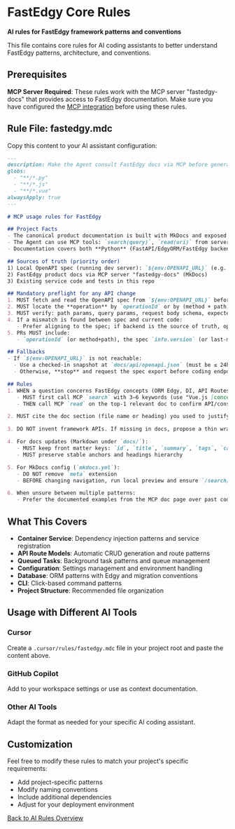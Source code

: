 # FastEdgy Core Rules

**AI rules for FastEdgy framework patterns and conventions**

This file contains core rules for AI coding assistants to better understand FastEdgy patterns, architecture, and conventions.

## Prerequisites

**MCP Server Required**: These rules work with the MCP server "fastedgy-docs" that provides access to FastEdgy documentation. Make sure you have configured the [MCP integration](../mcp.md) before using these rules.

## Rule File: fastedgy.mdc

Copy this content to your AI assistant configuration:

```markdown title="fastedgy.mdc"
---
description: Make the Agent consult FastEdgy docs via MCP before generating or changing code that depends on framework semantics
globs:
  - "**/*.py"
  - "**/*.js"
  - "**/*.vue"
alwaysApply: true
---

# MCP usage rules for FastEdgy

## Project Facts
- The canonical product documentation is built with MkDocs and exposed via an MCP server registered in this workspace
- The Agent can use MCP tools: `search(query)`, `read(uri)` from server "fastedgy-docs"
- Documentation covers both **Python** (FastAPI/EdgyORM/FastEdgy backend) and **JavaScript/Vue** (vue-fastedgy frontend) aspects

## Sources of truth (priority order)
1) Local OpenAPI spec (running dev server): `${env:OPENAPI_URL}` (e.g. http://localhost:8000/openapi.json)
2) FastEdgy product docs via MCP server "fastedgy-docs" (MkDocs)
3) Existing service code and tests in this repo

## Mandatory preflight for any API change
1. MUST fetch and read the OpenAPI spec from `${env:OPENAPI_URL}` before adding/changing a request
2. MUST locate the **operation** by `operationId` or by (method + path)
3. MUST verify: path params, query params, request body schema, expected status codes, and response schema
4. If a mismatch is found between spec and current code:
   - Prefer aligning to the spec; if backend is the source of truth, open a TODO with the spec delta
5. PRs MUST include:
   - `operationId` (or method+path), the spec `info.version` (or last-modified), and links to the MkDocs page consulted via MCP

## Fallbacks
- If `${env:OPENAPI_URL}` is not reachable:
  - Use a checked-in snapshot at `docs/api/openapi.json` (must be ≤ 24h old)
  - Otherwise, **stop** and request the spec export before coding endpoints

## Rules
1. WHEN a question concerns FastEdgy concepts (ORM Edgy, DI, API Routes Generator, Query Builder, Fields Selector, Metadata Generator, ORM Extensions, Database Migration, Queued Tasks, CLI Tools, i18n, Multi Tenant, Email, Storage, Authentication, settings) OR vue-fastedgy features (fetcher, bus, composables):
   - MUST first call MCP `search` with 3–6 keywords (use "Vue.js [concept]" for vue-fastedgy features)
   - THEN call MCP `read` on the top-1 relevant doc to confirm API/constraints before coding

2. MUST cite the doc section (file name or heading) you used to justify decisions in the code comment or PR message

3. DO NOT invent framework APIs. If missing in docs, propose a thin wrapper with clear TODO and link to the doc gap

4. For docs updates (Markdown under `docs/`):
   - MUST keep front matter keys: `id`, `title`, `summary`, `tags`, `canonical`, `last_reviewed`
   - MUST preserve stable anchors and headings hierarchy

5. For MkDocs config (`mkdocs.yml`):
   - DO NOT remove `meta` extension
   - BEFORE changing navigation, run local preview and ensure `/search/search_index.json` still builds

6. When unsure between multiple patterns:
   - Prefer the documented examples from the MCP doc page over past code in the repo
```

## What This Covers

- **Container Service**: Dependency injection patterns and service registration
- **API Route Models**: Automatic CRUD generation and route patterns
- **Queued Tasks**: Background task patterns and queue management
- **Configuration**: Settings management and environment handling
- **Database**: ORM patterns with Edgy and migration conventions
- **CLI**: Click-based command patterns
- **Project Structure**: Recommended file organization

## Usage with Different AI Tools

### Cursor
Create a `.cursor/rules/fastedgy.mdc` file in your project root and paste the content above.

### GitHub Copilot
Add to your workspace settings or use as context documentation.

### Other AI Tools
Adapt the format as needed for your specific AI coding assistant.

## Customization

Feel free to modify these rules to match your project's specific requirements:

- Add project-specific patterns
- Modify naming conventions
- Include additional dependencies
- Adjust for your deployment environment

[Back to AI Rules Overview](../ai-rules.md)
